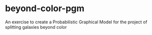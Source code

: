 # beyond-color-pgm
An exercise to create a Probabilistic Graphical Model for the project of splitting galaxies beyond color

